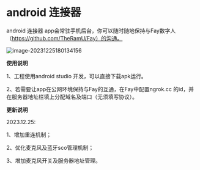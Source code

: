 # android 连接器
android 连接器 app会常驻手机后台，你可以随时随地保持与Fay数字人（https://github.com/TheRamU/Fay）的沟通。

![image-20231225180134156](C:\Users\Administrator\AppData\Roaming\Typora\typora-user-images\image-20231225180134156.png)





**使用说明**

1、工程使用android studio 开发，可以直接下载apk运行。

2、若需要让app在公网环境保持与Fay的互通，在Fay中配置ngrok.cc 的id，并在服务器地址栏填上分配域名及端口（无须填写协议）。

**更新说明**

2023.12.25:

1、增加重连机制；

2、优化麦克风及蓝牙sco管理机制；

3、增加麦克风开关及服务器地址管理。